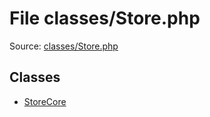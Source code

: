 File classes/Store.php
=========

Source: [classes/Store.php](https://github.com/PrestaShop/PrestaShop/blob/1.6.0.11/classes/Store.php)


Classes
-------

* [StoreCore](class.StoreCore.md)

